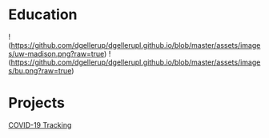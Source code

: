 # Education
!(https://github.com/dgellerup/dgellerupl.github.io/blob/master/assets/images/uw-madison.png?raw=true)
!(https://github.com/dgellerup/dgellerupl.github.io/blob/master/assets/images/bu.png?raw=true)

# Projects
[COVID-19 Tracking](https://dgellerup.github.io/covid-19-data/)
